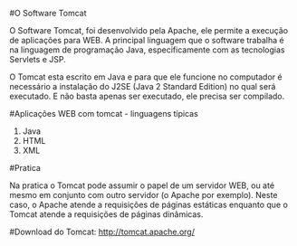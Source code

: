 #O Software Tomcat

O Software Tomcat, foi desenvolvido pela Apache, ele permite a execução de aplicações para WEB. A principal linguagem que o software trabalha é na linguagem de programação Java, especificamente com as tecnologias Servlets e JSP.

O Tomcat esta escrito em Java e para que ele funcione no computador é necessário a instalação do J2SE (Java 2 Standard Edition) no qual será executado. E não basta apenas ser executado, ele precisa ser compilado.

#Aplicações WEB com tomcat - linguagens típicas

1. Java
2. HTML
3. XML

#Pratica

Na pratica o Tomcat pode assumir o papel de um servidor WEB, ou até mesmo em conjunto com outro servidor (o Apache por exemplo). Neste caso, o Apache atende a requisições de páginas estáticas enquanto que o Tomcat atende a requisições de páginas dinâmicas.

#Download do Tomcat:
http://tomcat.apache.org/





